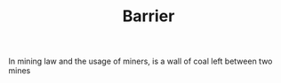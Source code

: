 ---
title: Barrier
letter: B
permalink: "/definitions/barrier.html"
body: In mining law and the usage of miners, is a wall of coal left between two mines
published_at: '2018-07-07'
source: Black's Law Dictionary
layout: post
---